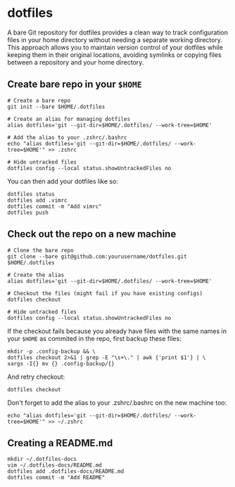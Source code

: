 # dotfiles

A bare Git repository for dotfiles provides a clean way to track configuration files in your home directory without needing a separate working directory. This approach allows you to maintain version control of your dotfiles while keeping them in their original locations, avoiding symlinks or copying files between a repository and your home directory.

## Create bare repo in your `$HOME`

```
# Create a bare repo
git init --bare $HOME/.dotfiles

# Create an alias for managing dotfiles
alias dotfiles='git --git-dir=$HOME/.dotfiles/ --work-tree=$HOME'

# Add the alias to your .zshrc/.bashrc
echo "alias dotfiles='git --git-dir=$HOME/.dotfiles/ --work-tree=$HOME'" >> .zshrc

# Hide untracked files
dotfiles config --local status.showUntrackedFiles no
```

You can then add your dotfiles like so:

```
dotfiles status
dotfiles add .vimrc
dotfiles commit -m "Add vimrc"
dotfiles push
```

## Check out the repo on a new machine


```
# Clone the bare repo
git clone --bare git@github.com:yourusername/dotfiles.git $HOME/.dotfiles

# Create the alias
alias dotfiles='git --git-dir=$HOME/.dotfiles/ --work-tree=$HOME'

# Checkout the files (might fail if you have existing configs)
dotfiles checkout

# Hide untracked files
dotfiles config --local status.showUntrackedFiles no
```

If the checkout fails because you already have files with the same names in your `$HOME` as commited in the repo, first backup these files:

```
mkdir -p .config-backup && \
dotfiles checkout 2>&1 | grep -E "\s+\." | awk {'print $1'} | \
xargs -I{} mv {} .config-backup/{}
```

And retry checkout:
```
dotfiles checkout
```

Don't forget to add the alias to your .zshrc/.bashrc on the new machine too:
```
echo "alias dotfiles='git --git-dir=$HOME/.dotfiles/ --work-tree=$HOME'" >> ~/.zshrc
```

## Creating a README.md

```
mkdir ~/.dotfiles-docs
vim ~/.dotfiles-docs/README.md
dotfiles add .dotfiles-docs/README.md
dotfiles commit -m "Add README"
```